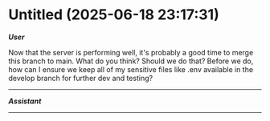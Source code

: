 <!-- Generated by SpecStory -->

# Untitled (2025-06-18 23:17:31)

_**User**_

Now that the server is performing well, it's probably a good time to merge this branch to main. What do you think? Should we do that? Before we do, how can I ensure we keep all of my sensitive files like .env available in the develop branch for further dev and testing?

---

_**Assistant**_



---

